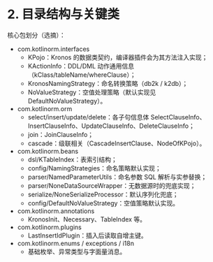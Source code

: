 # 2. 目录结构与关键类

核心包划分（选摘）：
- com.kotlinorm.interfaces
  - KPojo：Kronos 的数据类契约，编译器插件会为其方法注入实现；
  - KActionInfo：DDL/DML 动作通用信息（kClass/tableName/whereClause）；
  - KronosNamingStrategy：命名转换策略（db2k / k2db）；
  - NoValueStrategy：空值处理策略（默认实现见 DefaultNoValueStrategy）。
- com.kotlinorm.orm
  - select/insert/update/delete：各子句信息体 SelectClauseInfo、InsertClauseInfo、UpdateClauseInfo、DeleteClauseInfo；
  - join：JoinClauseInfo；
  - cascade：级联相关（CascadeInsertClause、NodeOfKPojo）。
- com.kotlinorm.beans
  - dsl/KTableIndex：表索引结构；
  - config/NamingStrategies：命名策略默认实现；
  - parser/NamedParameterUtils：命名参数 SQL 解析与实参替换；
  - parser/NoneDataSourceWrapper：无数据源时的兜底实现；
  - serialize/NoneSerializeProcessor：默认序列化兜底；
  - config/DefaultNoValueStrategy：空值策略默认实现。
- com.kotlinorm.annotations
  - KronosInit、Necessary、TableIndex 等。
- com.kotlinorm.plugins
  - LastInsertIdPlugin：插入后读取自增主键。
- com.kotlinorm.enums / exceptions / i18n
  - 基础枚举、异常类型与字面量消息。
